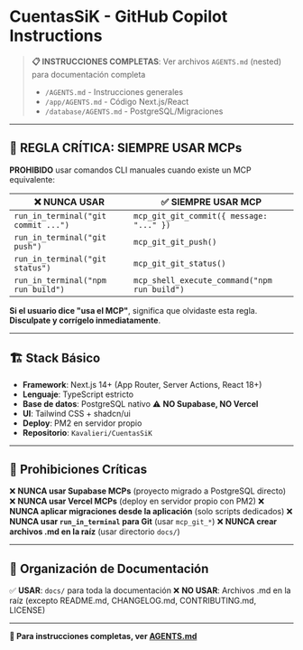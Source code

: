 # CuentasSiK - GitHub Copilot Instructions

> **📋 INSTRUCCIONES COMPLETAS**: Ver archivos `AGENTS.md` (nested) para documentación completa
>
> - `/AGENTS.md` - Instrucciones generales
> - `/app/AGENTS.md` - Código Next.js/React
> - `/database/AGENTS.md` - PostgreSQL/Migraciones

---

## 🚨 REGLA CRÍTICA: SIEMPRE USAR MCPs

**PROHIBIDO** usar comandos CLI manuales cuando existe un MCP equivalente:

| ❌ NUNCA USAR                       | ✅ SIEMPRE USAR MCP                          |
| ----------------------------------- | -------------------------------------------- |
| `run_in_terminal("git commit ...")` | `mcp_git_git_commit({ message: "..." })`     |
| `run_in_terminal("git push")`       | `mcp_git_git_push()`                         |
| `run_in_terminal("git status")`     | `mcp_git_git_status()`                       |
| `run_in_terminal("npm run build")`  | `mcp_shell_execute_command("npm run build")` |

**Si el usuario dice "usa el MCP"**, significa que olvidaste esta regla. **Disculpate y corrígelo inmediatamente**.

---

## 🏗️ Stack Básico

- **Framework**: Next.js 14+ (App Router, Server Actions, React 18+)
- **Lenguaje**: TypeScript estricto
- **Base de datos**: PostgreSQL nativo ⚠️ **NO Supabase, NO Vercel**
- **UI**: Tailwind CSS + shadcn/ui
- **Deploy**: PM2 en servidor propio
- **Repositorio**: `Kavalieri/CuentasSiK`

---

## 🔐 Prohibiciones Críticas

❌ **NUNCA usar Supabase MCPs** (proyecto migrado a PostgreSQL directo)
❌ **NUNCA usar Vercel MCPs** (deploy en servidor propio con PM2)
❌ **NUNCA aplicar migraciones desde la aplicación** (solo scripts dedicados)
❌ **NUNCA usar `run_in_terminal` para Git** (usar `mcp_git_*`)
❌ **NUNCA crear archivos .md en la raíz** (usar directorio `docs/`)

---

## 📁 Organización de Documentación

✅ **USAR**: `docs/` para toda la documentación
❌ **NO USAR**: Archivos .md en la raíz (excepto README.md, CHANGELOG.md, CONTRIBUTING.md, LICENSE)

---

**🔗 Para instrucciones completas, ver [AGENTS.md](../AGENTS.md)**
